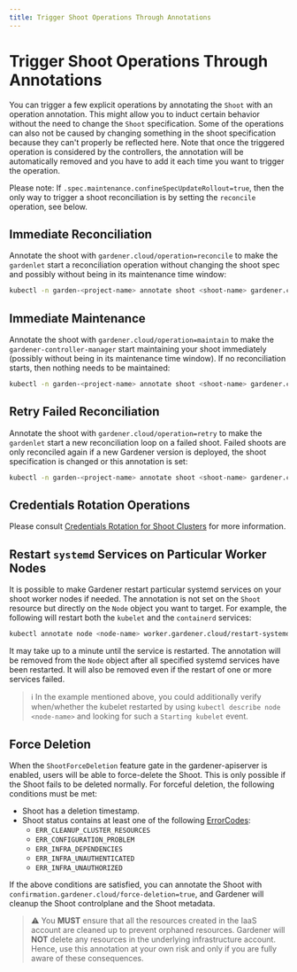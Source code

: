 ```yaml
---
title: Trigger Shoot Operations Through Annotations
---
```


# Trigger Shoot Operations Through Annotations

You can trigger a few explicit operations by annotating the `Shoot` with an operation annotation.
This might allow you to induct certain behavior without the need to change the `Shoot` specification.
Some of the operations can also not be caused by changing something in the shoot specification because they can't properly be reflected here.
Note that once the triggered operation is considered by the controllers, the annotation will be automatically removed and you have to add it each time you want to trigger the operation.

Please note: If `.spec.maintenance.confineSpecUpdateRollout=true`, then the only way to trigger a shoot reconciliation is by setting the `reconcile` operation, see below.

## Immediate Reconciliation

Annotate the shoot with `gardener.cloud/operation=reconcile` to make the `gardenlet` start a reconciliation operation without changing the shoot spec and possibly without being in its maintenance time window:

```bash
kubectl -n garden-<project-name> annotate shoot <shoot-name> gardener.cloud/operation=reconcile
```

## Immediate Maintenance

Annotate the shoot with `gardener.cloud/operation=maintain` to make the `gardener-controller-manager` start maintaining your shoot immediately (possibly without being in its maintenance time window).
If no reconciliation starts, then nothing needs to be maintained:

```bash
kubectl -n garden-<project-name> annotate shoot <shoot-name> gardener.cloud/operation=maintain
```

## Retry Failed Reconciliation

Annotate the shoot with `gardener.cloud/operation=retry` to make the `gardenlet` start a new reconciliation loop on a failed shoot.
Failed shoots are only reconciled again if a new Gardener version is deployed, the shoot specification is changed or this annotation is set:

```bash
kubectl -n garden-<project-name> annotate shoot <shoot-name> gardener.cloud/operation=retry
```

## Credentials Rotation Operations

Please consult [Credentials Rotation for Shoot Clusters](shoot_credentials_rotation.md) for more information.

## Restart `systemd` Services on Particular Worker Nodes

It is possible to make Gardener restart particular systemd services on your shoot worker nodes if needed.
The annotation is not set on the `Shoot` resource but directly on the `Node` object you want to target.
For example, the following will restart both the `kubelet` and the `containerd` services:

```bash
kubectl annotate node <node-name> worker.gardener.cloud/restart-systemd-services=kubelet,containerd
```

It may take up to a minute until the service is restarted.
The annotation will be removed from the `Node` object after all specified systemd services have been restarted.
It will also be removed even if the restart of one or more services failed.

> ℹ️ In the example mentioned above, you could additionally verify when/whether the kubelet restarted by using `kubectl describe node <node-name>` and looking for such a `Starting kubelet` event.

## Force Deletion

When the `ShootForceDeletion` feature gate in the gardener-apiserver is enabled, users will be able to force-delete the Shoot. This is only possible if the Shoot fails to be deleted normally. For forceful deletion, the following conditions must be met:

- Shoot has a deletion timestamp.
- Shoot status contains at least one of the following [ErrorCodes](shoot_status.md#error-codes):
  - `ERR_CLEANUP_CLUSTER_RESOURCES`
  - `ERR_CONFIGURATION_PROBLEM`
  - `ERR_INFRA_DEPENDENCIES`
  - `ERR_INFRA_UNAUTHENTICATED`
  - `ERR_INFRA_UNAUTHORIZED`

If the above conditions are satisfied, you can annotate the Shoot with `confirmation.gardener.cloud/force-deletion=true`, and Gardener will cleanup the Shoot controlplane and the Shoot metadata.

> :warning: You **MUST** ensure that all the resources created in the IaaS account are cleaned up to prevent orphaned resources. Gardener will **NOT** delete any resources in the underlying infrastructure account. Hence, use this annotation at your own risk and only if you are fully aware of these consequences.
